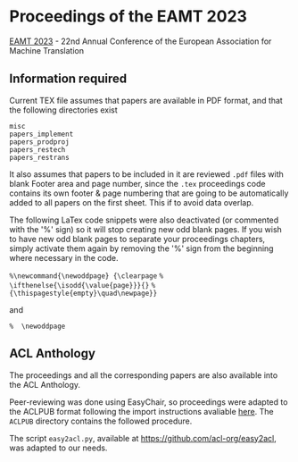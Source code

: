 # Proceedings of the EAMT 2023 
[EAMT 2023](https://events.tuni.fi/eamt23/) - 22nd Annual Conference of the European Association for Machine Translation



## Information required

Current TEX file assumes that papers are available in PDF format, and that the following directories exist

    misc
    papers_implement
    papers_prodproj
    papers_restech
    papers_restrans

It also assumes that papers to be included in it are reviewed `.pdf` files with blank Footer area and page number, since the `.tex` proceedings code contains its own footer & page numbering that are going to be automatically added to all papers on the first sheet. This if to avoid data overlap.

The following LaTex code snippets were also deactivated (or commented with the '%' sign) so it will stop creating new odd blank pages. 
If you wish to have new odd blank pages to separate your proceedings chapters, simply activate them again by removing the '%' sign from the beginning where necessary in the code.

`%\newcommand{\newoddpage} {\clearpage`
`%  \ifthenelse{\isodd{\value{page}}}{}`
`%  {\thispagestyle{empty}\quad\newpage}}`

and 

`%  \newoddpage`
    
## ACL Anthology
 
The proceedings and all the corresponding papers are also available into the ACL Anthology. 

Peer-reviewing was done using EasyChair, so proceedings were adapted to the ACLPUB format following the import instructions avaliable [here](https://www.aclweb.org/anthology/info/contrib/). The `ACLPUB` directory contains the followed procedure. 

The script `easy2acl.py`, available at https://github.com/acl-org/easy2acl, was adapted to our needs.
